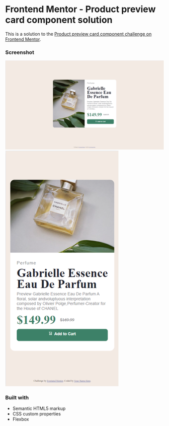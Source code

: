 # Frontend Mentor - Product preview card component solution

This is a solution to the [Product preview card component challenge on Frontend Mentor](https://www.frontendmentor.io/challenges/product-preview-card-component-GO7UmttRfa). 

### Screenshot

[<img src="./screenshots/desktop.PNG" width="720"/>](desktop.png)
[</br>]()
[<img src="./screenshots/mobile.PNG" width="360"/>](mobile.png)

### Built with

- Semantic HTML5 markup
- CSS custom properties
- Flexbox
